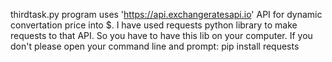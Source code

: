 thirdtask.py program uses 'https://api.exchangeratesapi.io' API for dynamic convertation price into $.
I have used requests python library to make requests to that API.
So you have to have this lib on your computer.
If you don't please open your command line and prompt: pip install requests
